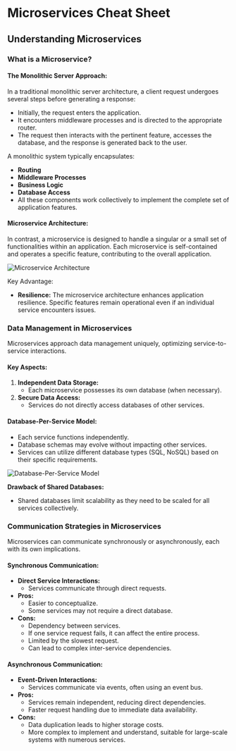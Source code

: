 
# Microservices Cheat Sheet

## Understanding Microservices

### What is a Microservice?

#### The Monolithic Server Approach:
In a traditional monolithic server architecture, a client request undergoes several steps before generating a response:
- Initially, the request enters the application.
- It encounters middleware processes and is directed to the appropriate router.
- The request then interacts with the pertinent feature, accesses the database, and the response is generated back to the user.

A monolithic system typically encapsulates:
- **Routing**
- **Middleware Processes**
- **Business Logic**
- **Database Access**
- All these components work collectively to implement the complete set of application features.

#### Microservice Architecture:
In contrast, a microservice is designed to handle a singular or a small set of functionalities within an application. Each microservice is self-contained and operates a specific feature, contributing to the overall application.

![Microservice Architecture](https://i.gyazo.com/9b1c406ba243b61a78b4626783deede7.png)

Key Advantage:
- **Resilience:** The microservice architecture enhances application resilience. Specific features remain operational even if an individual service encounters issues.

### Data Management in Microservices

Microservices approach data management uniquely, optimizing service-to-service interactions.

#### Key Aspects:

1. **Independent Data Storage:**
   - Each microservice possesses its own database (when necessary).
2. **Secure Data Access:**
   - Services do not directly access databases of other services.

#### Database-Per-Service Model:
- Each service functions independently.
- Database schemas may evolve without impacting other services.
- Services can utilize different database types (SQL, NoSQL) based on their specific requirements.

![Database-Per-Service Model](https://i.gyazo.com/3c71a440122ebfab7ec1da5d382a634a.png)

**Drawback of Shared Databases:**
- Shared databases limit scalability as they need to be scaled for all services collectively.

### Communication Strategies in Microservices

Microservices can communicate synchronously or asynchronously, each with its own implications.

#### Synchronous Communication:
- **Direct Service Interactions:**
  - Services communicate through direct requests.
- **Pros:**
  - Easier to conceptualize.
  - Some services may not require a direct database.
- **Cons:**
  - Dependency between services.
  - If one service request fails, it can affect the entire process.
  - Limited by the slowest request.
  - Can lead to complex inter-service dependencies.

#### Asynchronous Communication:
- **Event-Driven Interactions:**
  - Services communicate via events, often using an event bus.
- **Pros:**
  - Services remain independent, reducing direct dependencies.
  - Faster request handling due to immediate data availability.
- **Cons:**
  - Data duplication leads to higher storage costs.
  - More complex to implement and understand, suitable for large-scale systems with numerous services.
